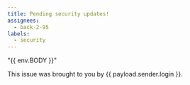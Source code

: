 ```yaml
---
title: Pending security updates!
assignees:
  - back-2-95
labels:
  - security
---
```

"{{ env.BODY }}"

This issue was brought to you by {{ payload.sender.login }}.
